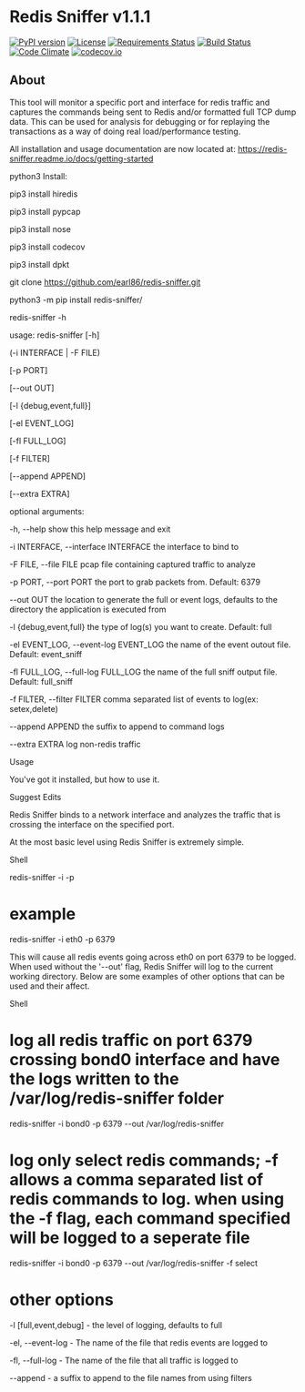 # Redis Sniffer v1.1.1
[![PyPI version](https://badge.fury.io/py/redis-sniffer.svg)](http://badge.fury.io/py/redis-sniffer) [![License](http://img.shields.io/:license-mit-blue.svg)](http://jplesperance.mit-license.org) [![Requirements Status](https://requires.io/github/jplesperance/redis-sniffer/requirements.svg?branch=bugfix%2FRS-1-allow-capture-of-non-redis-traffic)](https://requires.io/github/jplesperance/redis-sniffer/requirements/?branch=bugfix%2FRS-1-allow-capture-of-non-redis-traffic)  [![Build Status](https://travis-ci.org/jplesperance/redis-sniffer.svg?branch=bugfix%2FRS-1-allow-capture-of-non-redis-traffic)](https://travis-ci.org/jplesperance/redis-sniffer.svg?branch=bugfix%2FRS-1-allow-capture-of-non-redis-traffic) [![Code Climate](https://codeclimate.com/github/jplesperance/redis-sniffer/badges/gpa.svg)](https://codeclimate.com/github/jplesperance/redis-sniffer) [![codecov.io](http://codecov.io/github/jplesperance/redis-sniffer/coverage.svg?branch=master)](http://codecov.io/github/jplesperance/redis-sniffer?branch=master)

## About

This tool will monitor a specific port and interface for redis traffic and captures the commands being sent to Redis and/or formatted full TCP dump data.  This can be used for analysis for debugging or for replaying the transactions as a way of doing real load/performance testing.

All installation and usage documentation are now located at: https://redis-sniffer.readme.io/docs/getting-started

python3 Install:

pip3 install hiredis

pip3 install pypcap

pip3 install nose

pip3 install codecov

pip3 install dpkt

git clone https://github.com/earl86/redis-sniffer.git

python3 -m pip install redis-sniffer/


redis-sniffer -h

usage: redis-sniffer [-h] 

(-i INTERFACE | -F FILE) 

[-p PORT] 

[--out OUT]

[-l {debug,event,full}] 

[-el EVENT_LOG] 

[-fl FULL_LOG]

[-f FILTER] 

[--append APPEND] 

[--extra EXTRA]


optional arguments:

  -h, --help            show this help message and exit
  
  -i INTERFACE, --interface INTERFACE
                        the interface to bind to
                        
  -F FILE, --file FILE  pcap file containing captured traffic to analyze
  
  -p PORT, --port PORT  the port to grab packets from. Default: 6379
  
  --out OUT             the location to generate the full or event logs,
                        defaults to the directory the application is executed
                        from
                        
  -l {debug,event,full}
                        the type of log(s) you want to create. Default: full
                        
  -el EVENT_LOG, --event-log EVENT_LOG
                        the name of the event outout file. Default:
                        event_sniff
                        
  -fl FULL_LOG, --full-log FULL_LOG
                        the name of the full sniff output file. Default:
                        full_sniff
                        
  -f FILTER, --filter FILTER
                        comma separated list of events to log(ex:
                        setex,delete)
                        
  --append APPEND       the suffix to append to command logs
  
  --extra EXTRA         log non-redis traffic



Usage

You've got it installed, but how to use it.

Suggest Edits

Redis Sniffer binds to a network interface and analyzes the traffic that is crossing the interface on the specified port.

At the most basic level using Redis Sniffer is extremely simple.

Shell

redis-sniffer -i <interface> -p <port>

# example

redis-sniffer -i eth0 -p 6379

This will cause all redis events going across eth0 on port 6379 to be logged. When used without the '--out' flag, Redis Sniffer will log to the current working directory. Below are some examples of other options that can be used and their affect.

Shell

# log all redis traffic on port 6379 crossing bond0 interface and have the logs written to the /var/log/redis-sniffer folder

redis-sniffer -i bond0 -p 6379 --out /var/log/redis-sniffer

# log only select redis commands; -f allows a comma separated list of redis commands to log.  when using the -f flag, each command specified will be logged to a seperate file

redis-sniffer -i bond0 -p 6379 --out /var/log/redis-sniffer -f select

# other options

-l [full,event,debug] - the level of logging, defaults to full

-el, --event-log - The name of the file that redis events are logged to

-fl, --full-log - The name of the file that all traffic is logged to

--append - a suffix to append to the file names from using filters

